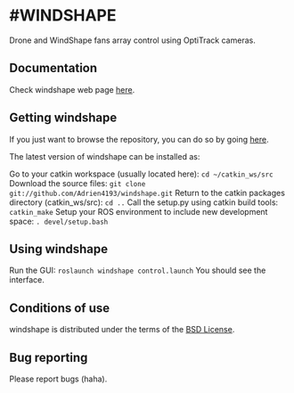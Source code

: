 #WINDSHAPE
======================================================

Drone and WindShape fans array control using OptiTrack cameras.

Documentation
-------------

Check windshape web page [here](http://www.windshape.com).

Getting windshape
-------------

If you just want to browse the repository, you can do so by going [here](https://github.com/Adrien4193/windshape).

The latest version of windshape can be installed as:

Go to your catkin workspace (usually located here):
`cd ~/catkin_ws/src`
Download the source files:
`git clone git://github.com/Adrien4193/windshape.git`
Return to the catkin packages directory (catkin_ws/src):
`cd ..`
Call the setup.py using catkin build tools:
`catkin_make`
Setup your ROS environment to include new development space:
`. devel/setup.bash`

Using windshape
-------------

Run the GUI:
`roslaunch windshape control.launch`
You should see the interface.

Conditions of use
-----------------

windshape is distributed under the terms of the [BSD License](https://github.com/).

Bug reporting
-------------

Please report bugs (haha).
